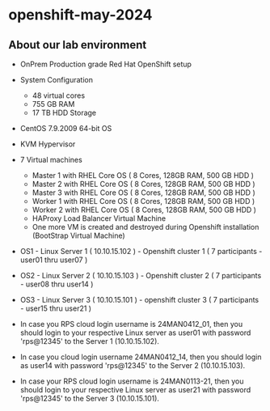 # openshift-may-2024

## About our lab environment
- OnPrem Production grade Red Hat OpenShift setup
  
- System Configuration
  - 48 virtual cores
  - 755 GB RAM
  - 17 TB HDD Storage
- CentOS 7.9.2009 64-bit OS
- KVM Hypervisor
  
- 7 Virtual machines
  - Master 1 with RHEL Core OS ( 8 Cores, 128GB RAM, 500 GB HDD )
  - Master 2 with RHEL Core OS ( 8 Cores, 128GB RAM, 500 GB HDD )
  - Master 3 with RHEL Core OS ( 8 Cores, 128GB RAM, 500 GB HDD )
  - Worker 1 with RHEL Core OS ( 8 Cores, 128GB RAM, 500 GB HDD )
  - Worker 2 with RHEL Core OS ( 8 Cores, 128GB RAM, 500 GB HDD )
  - HAProxy Load Balancer Virtual Machine
  - One more VM is created and destroyed during Openshift installation (BootStrap Virtual Machine)
    
- OS1 - Linux Server 1 ( 10.10.15.102 ) - Openshift cluster 1 ( 7 participants - user01 thru user07 )
- OS2 - Linux Server 2 ( 10.10.15.103 ) - Openshift cluster 2 ( 7 participants - user08 thru user14 )
- OS3 - Linux Server 3 ( 10.10.15.101 ) - openshift cluster 3 ( 7 participants - user15 thru user21 )

- In case you RPS cloud login username is 24MAN0412_01, then you should login to your respective Linux server as user01 with password 'rps@12345' to the Server 1 (10.10.15.102).

- In case you cloud login username 24MAN0412_14, then you should login as user14 with password 'rps@12345' to the Server 2 (10.10.15.103).

- In case your RPS cloud login username is 24MAN0113-21, then you should login to your respective Linux server as user21 with password 'rps@12345' to the Server 3 (10.10.15.101).
